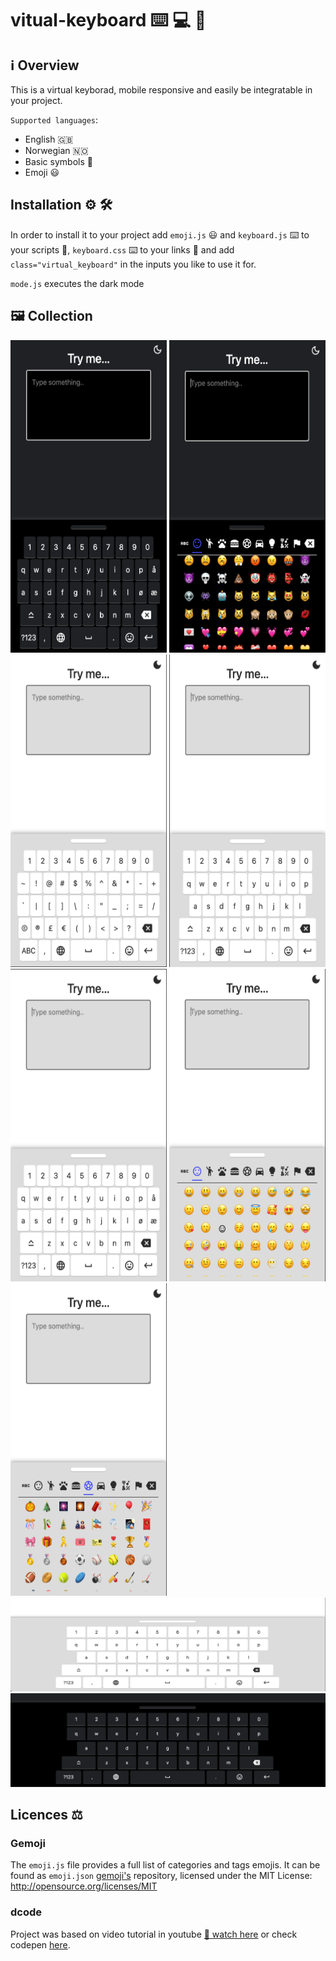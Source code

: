 # vitual-keyboard :keyboard: :computer: :iphone:

## :information_source: Overview

This is a virtual keyborad, mobile responsive and easily be integratable in your project. 

`Supported languages`:

* English :uk:
* Norwegian :norway:
* Basic symbols :symbols:
* Emoji :smiley:

## Installation :gear: :hammer_and_wrench:

In order to install it to your project add `emoji.js` :smiley: and `keyboard.js` :keyboard: to your scripts :scroll:, `keyboard.css` :keyboard: to your links :link: and add `class="virtual_keyboard"` in the inputs you like to use it for.

`mode.js` executes the dark mode

## :framed_picture: Collection

<img src="collection/mobile_dark_view_1.png" width="250" height="500"> <img src="collection/mobile_dark_view_2.png" width="250" height="500"> <img src="collection/mobile_view_1.png" width="250" height="500"> <img src="collection/mobile_view_2.png" width="250" height="500"> <img src="collection/mobile_view_3.png" width="250" height="500"> <img src="collection/mobile_view_4.png" width="250" height="500"> <img src="collection/mobile_view_5.png" width="250" height="500"> <img src="collection/wide_view.png" width="600" height="150"> <img src="collection/wide_dark_view.png" width="600" height="150">

## Licences :balance_scale:

### Gemoji

The `emoji.js` file provides a full list of categories and tags emojis. It can be found as `emoji.json` [gemoji's](https://github.com/github/gemoji) repository, licensed under the MIT License: <http://opensource.org/licenses/MIT>

### dcode

Project was based on video tutorial in youtube [:movie_camera: watch here](https://www.youtube.com/watch?v=N3cq0BHDMOY) or check codepen [here](https://codepen.io/dcode-software/pen/KYYKxP).
